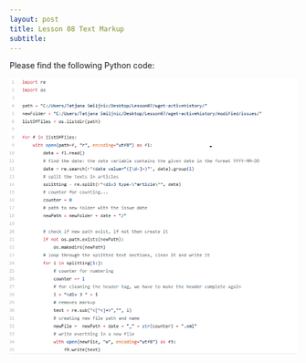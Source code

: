 ```yaml
---
layout: post
title: Lesson 08 Text Markup
subtitle:
---
```


Please find the following Python code:

![Lesson08](/img/finished9.png)
